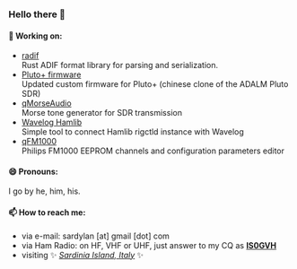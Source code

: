### Hello there 👋

#### 🔭 Working on:

- [radif](https://github.com/sardylan/radif)<br/>
  Rust ADIF format library for parsing and serialization.
- [Pluto+ firmware](https://github.com/sardylan/plutoplus)<br />
  Updated custom firmware for Pluto+ (chinese clone of the ADALM Pluto SDR)
- [qMorseAudio](https://github.com/sardylan/qMorseAudio)<br />
  Morse tone generator for SDR transmission
- [Wavelog Hamlib](https://github.com/sardylan/wavelog-hamlib)<br/>
  Simple tool to connect Hamlib rigctld instance with Wavelog<br/>
- [qFM1000](https://github.com/sardylan/qfm1000)<br/>
  Philips FM1000 EEPROM channels and configuration parameters editor<br/>
  
#### 😄 Pronouns:

I go by he, him, his.

#### 📫 How to reach me:

- via e-mail: sardylan [at] gmail [dot] com
- via Ham Radio: on HF, VHF or UHF, just answer to my CQ as **[IS0GVH](https://qrz.com/db/IS0GVH)**
- visiting ✨ *[Sardinia Island, Italy](https://www.google.com/maps/place/Sardinia)* ✨ 

<!--
**sardylan/sardylan** is a ✨ _special_ ✨ repository because its `README.md` (this file) appears on your GitHub profile.

Here are some ideas to get you started:

- 🔭 I’m currently working on ...
- 🌱 I’m currently learning ...
- 👯 I’m looking to collaborate on ...
- 🤔 I’m looking for help with ...
- 💬 Ask me about ...
- 📫 How to reach me: ...
- 😄 Pronouns: ...
- ⚡ Fun fact: ...
-->
